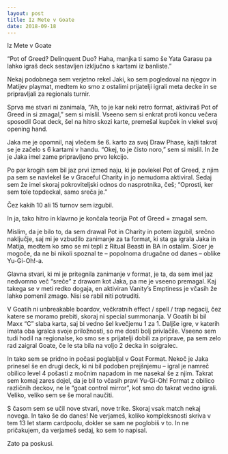```yaml
---
layout: post
title: Iz Mete v Goate
date: 2018-09-18
---
```

Iz Mete v Goate



“Pot of Greed? Delinquent Duo? Haha, manjka ti samo še Yata Garasu pa lahko igraš deck sestavljen izključno s kartami iz banliste.”

Nekaj podobnega sem verjetno rekel Jaki, ko sem pogledoval na njegov in Matijev playmat, medtem ko smo z ostalimi prijatelji igrali meta decke in se pripravljali za regionals turnir.

Sprva me stvari ni zanimala, “Ah, to je kar neki retro format, aktiviraš Pot of Greed in si zmagal,” sem si mislil. Vseeno sem si enkrat proti koncu večera sposodil Goat deck, šel na hitro skozi karte, premešal kupček in vlekel svoj opening hand.

Jaka me je opomnil, naj vlečem še 6. karto za svoj Draw Phase, kajti takrat se je začelo s 6 kartami v handu. “Okej, to je čisto noro,” sem si mislil. In že je Jaka imel zame pripravljeno prvo lekcijo.

Po par krogih sem bil jaz prvi izmed naju, ki je povlekel Pot of Greed, z njim pa sem se navlekel še v Graceful Charity in jo nemudoma aktiviral. Sedaj sem že imel skoraj pokroviteljski odnos do nasprotnika, češ; “Oprosti, ker sem tole topdeckal, samo sreča je.”

Čez kakih 10 ali 15 turnov sem izgubil.

In ja, tako hitro in klavrno je končala teorija Pot of Greed = zmagal sem.

Mislim, da je bilo to, da sem drawal Pot in Charity in potem izgubil, srečno naključje, saj mi je vzbudilo zanimanje za ta format, ki sta ga igrala Jaka in Matija, medtem ko smo se mi tepli z Ritual Beasti in BA in ostalim. Sicer je mogoče, da ne bi nikoli spoznal te – popolnoma drugačne od danes – oblike Yu-Gi-Oh!-a.

Glavna stvari, ki mi je pritegnila zanimanje v format, je ta, da sem imel jaz nedvomno več “sreče” z drawom kot Jaka, pa me je vseeno premagal. Kaj takega se v meti redko dogaja, en aktiviran Vanity’s Emptiness je včasih že lahko pomenil zmago. Nisi se rabil niti potruditi.

V Goatih ni unbreakable boardov, večkratnih effect / spell / trap negacij, čez katere se moramo prebiti, skoraj ni special summonanja. V Goatih bi bil Maxx “C” slaba karta, saj bi vedno šel kvečjemu 1 za 1. Daljše igre, v katerih imata oba igralca svoje priložnosti, so me dosti bolj privlačile. Vseeno sem tudi hodil na regionalse, ko smo se s prijatelji dobili za priprave, pa sem zelo rad zaigral Goate, če le sta bila na voljo 2 decka in soigralec.

In tako sem se pridno in počasi poglabljal v Goat Format. Nekoč je Jaka prinesel še en drugi deck, ki ni bil podoben prejšnjemu – igral je namreč obilico level 4 pošasti z močnim napadom in me nasekal še z njim. Takrat sem komaj zares dojel, da je bil to včasih pravi Yu-Gi-Oh! Format z obilico različnih deckov, ne le “goat control mirror”, kot smo do takrat vedno igrali. Veliko, veliko sem se še moral naučiti.

S časom sem se učil nove stvari, nove trike. Skoraj vsak match nekaj novega. In tako še do danes! Ne verjameš, koliko kompleksnosti skriva v tem 13 let starm cardpoolu, dokler se sam ne poglobiš v to. In ne pričakujem, da verjameš sedaj, ko sem to napisal.

Zato pa poskusi.
